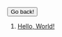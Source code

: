<form>
 <input type="button" value="Go back!" onclick="history.back()">
</form>

1. [Hello, World!](helloworld)
